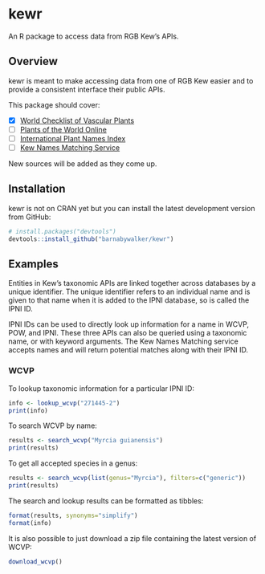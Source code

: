 
<!-- README.md is generated from README.Rmd. Please edit that file -->

# kewr

<!-- badges: start -->

<!-- badges: end -->

An R package to access data from RGB Kew’s APIs.

## Overview

kewr is meant to make accessing data from one of RGB Kew easier and to
provide a consistent interface their public APIs.

This package should cover:

  - [x] [World Checklist of Vascular
    Plants](https://wcvp.science.kew.org/)
  - [ ] [Plants of the World Online](http://powo.science.kew.org/)
  - [ ] [International Plant Names Index](https://www.ipni.org/)
  - [ ] [Kew Names Matching Service](http://namematch.science.kew.org/)

New sources will be added as they come up.

## Installation

kewr is not on CRAN yet but you can install the latest development
version from GitHub:

``` r
# install.packages("devtools")
devtools::install_github("barnabywalker/kewr")
```

## Examples

Entities in Kew’s taxonomic APIs are linked together across databases by
a unique identifier. The unique identifier refers to an individual name
and is given to that name when it is added to the IPNI database, so is
called the IPNI ID.

IPNI IDs can be used to directly look up information for a name in WCVP,
POW, and IPNI. These three APIs can also be queried using a taxonomic
name, or with keyword arguments. The Kew Names Matching service accepts
names and will return potential matches along with their IPNI ID.

### WCVP

To lookup taxonomic information for a particular IPNI ID:

``` r
info <- lookup_wcvp("271445-2")
print(info)
```

To search WCVP by name:

``` r
results <- search_wcvp("Myrcia guianensis")
print(results)
```

To get all accepted species in a genus:

``` r
results <- search_wcvp(list(genus="Myrcia"), filters=c("generic"))
print(results)
```

The search and lookup results can be formatted as tibbles:

``` r
format(results, synonyms="simplify")
format(info)
```

It is also possible to just download a zip file containing the latest
version of WCVP:

``` r
download_wcvp()
```
